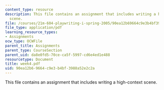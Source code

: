 ```yaml
---
content_type: resource
description: This file contains an assignment that includes writing a high-context
  scene.
file: /courses/21m-604-playwriting-i-spring-2005/90ea12b69664c9e3b4bf3988a52e2c2a_week4.pdf
file_type: application/pdf
learning_resource_types:
- Assignments
ocw_type: OCWFile
parent_title: Assignments
parent_type: CourseSection
parent_uid: da8e0fd5-70ce-ca5f-5997-cd6e4ed1e488
resourcetype: Document
title: week4.pdf
uid: 90ea12b6-9664-c9e3-b4bf-3988a52e2c2a
---
```

This file contains an assignment that includes writing a high-context scene.

